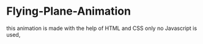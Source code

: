 # Flying-Plane-Animation
this animation is made with the help of HTML and CSS only no Javascript is used,
